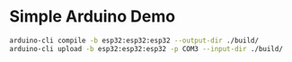 # Simple Arduino Demo

```bash
arduino-cli compile -b esp32:esp32:esp32 --output-dir ./build/
arduino-cli upload -b esp32:esp32:esp32 -p COM3 --input-dir ./build/
```
